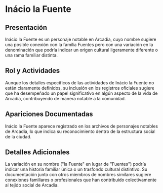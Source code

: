 # Inácio la Fuente

## Presentación
Inácio la Fuente es un personaje notable en Arcadia, cuyo nombre sugiere una posible conexión con la familia Fuentes pero con una variación en la denominación que podría indicar un origen cultural ligeramente diferente o una rama familiar distinta.

## Rol y Actividades
Aunque los detalles específicos de las actividades de Inácio la Fuente no están claramente definidos, su inclusión en los registros oficiales sugiere que ha desempeñado un papel significativo en algún aspecto de la vida de Arcadia, contribuyendo de manera notable a la comunidad.

## Apariciones Documentadas
Inácio la Fuente aparece registrado en los archivos de personajes notables de Arcadia, lo que indica su reconocimiento dentro de la estructura social de la ciudad.

## Detalles Adicionales
La variación en su nombre ("la Fuente" en lugar de "Fuentes") podría indicar una historia familiar única o un trasfondo cultural distintivo. Su documentación junto con otros miembros de nombres similares sugiere conexiones familiares o profesionales que han contribuido colectivamente al tejido social de Arcadia.